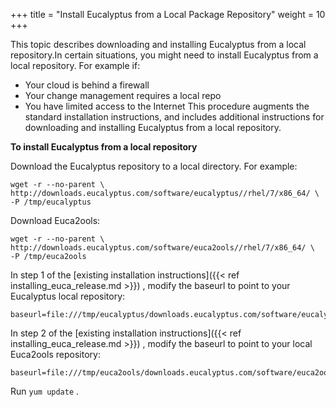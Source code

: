 +++
title = "Install Eucalyptus from a Local Package Repository"
weight = 10
+++

This topic describes downloading and installing Eucalyptus from a local repository.In certain situations, you might need to install Eucalyptus from a local repository. For example if: 

* Your cloud is behind a firewall 
* Your change management requires a local repo 
* You have limited access to the Internet 
This procedure augments the standard installation instructions, and includes additional instructions for downloading and installing Eucalyptus from a local repository. 

**To install Eucalyptus from a local repository** 

Download the Eucalyptus repository to a local directory. For example: 

    wget -r --no-parent \ 
    http://downloads.eucalyptus.com/software/eucalyptus//rhel/7/x86_64/ \
    -P /tmp/eucalyptus 

Download Euca2ools: 

    wget -r --no-parent \
    http://downloads.eucalyptus.com/software/euca2ools//rhel/7/x86_64/ \
    -P /tmp/euca2ools 

In step 1 of the [existing installation instructions]({{< ref installing_euca_release.md >}}) , modify the baseurl to point to your Eucalyptus local repository: 

    baseurl=file:///tmp/eucalyptus/downloads.eucalyptus.com/software/eucalyptus//rhel/7/x86_64

In step 2 of the [existing installation instructions]({{< ref installing_euca_release.md >}}) , modify the baseurl to point to your local Euca2ools repository: 

    baseurl=file:///tmp/euca2ools/downloads.eucalyptus.com/software/euca2ools//rhel/7/x86_64

Run `yum update` . 